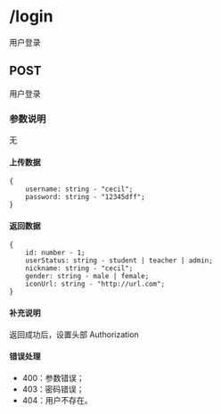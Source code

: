 # /login
用户登录

## POST
用户登录

### 参数说明
无

#### 上传数据
```
{
    username: string - "cecil";
    password: string - "12345dff";
}
```

#### 返回数据
```
{
    id: number - 1;
    userStatus: string - student | teacher | admin;
    nickname: string - "cecil";
    gender: string - male | female;
    iconUrl: string - "http://url.com";
}
```

#### 补充说明
返回成功后，设置头部 Authorization

#### 错误处理
* 400：参数错误；
* 403：密码错误；
* 404：用户不存在。